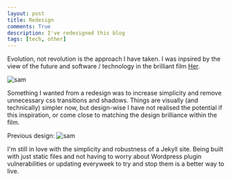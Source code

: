 ```yaml
---
layout: post
title: Redesign
comments: True
description: I've redesigned this blog
tags: [tech, other]
---
```


Evolution, not revolution is the approach I have taken. I was inpsired by the view of the future and software / technology in the brilliant film [Her](http://www.imdb.com/title/tt1798709/).

![sam](/assets/her-os.jpg)


Something I wanted from a redesign was to increase simplicity and remove unnecessary css transitions and shadows. Things are visually (and technically) simpler now, but design-wise I have not realised the potential if this inspiration, or come close to matching the design brilliance within the film.


Previous design: ![sam](/assets/old-design.png)

I'm still in love with the simplicity and robustness of a Jekyll site. Being built with just static files and not having to worry about Wordpress plugin vulnerabilities or updating everyweek to try and stop them is a better way to live.
